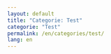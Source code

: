 ```yaml
---
layout: default
title: "Categorie: Test"
categorie: "Test"
permalink: /en/categories/test/
lang: en
---
```

